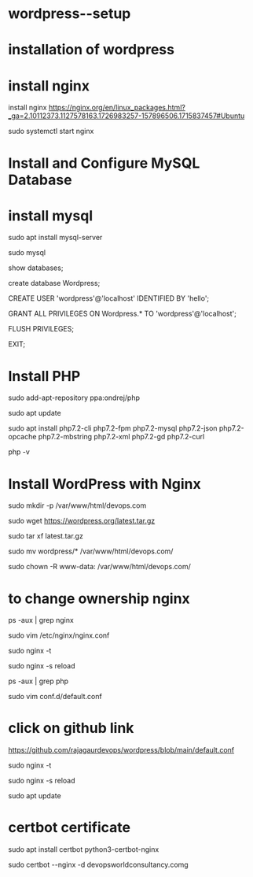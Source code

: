 # wordpress--setup
# installation of wordpress
# install nginx

install nginx https://nginx.org/en/linux_packages.html?_ga=2.10112373.1127578163.1726983257-157896506.1715837457#Ubuntu

sudo systemctl start nginx 

# Install and Configure MySQL Database
# install mysql
sudo apt install mysql-server

sudo mysql

show databases;

create database Wordpress;

CREATE USER 'wordpress'@'localhost' IDENTIFIED BY 'hello';

GRANT ALL PRIVILEGES ON Wordpress.* TO 'wordpress'@'localhost';

FLUSH PRIVILEGES;

EXIT;

# Install PHP
 
sudo add-apt-repository ppa:ondrej/php

sudo apt update

sudo apt install php7.2-cli php7.2-fpm php7.2-mysql php7.2-json php7.2-opcache php7.2-mbstring php7.2-xml php7.2-gd php7.2-curl

php -v

# Install WordPress with Nginx

sudo mkdir -p /var/www/html/devops.com

sudo wget https://wordpress.org/latest.tar.gz

sudo tar xf latest.tar.gz

sudo mv wordpress/* /var/www/html/devops.com/

sudo chown -R www-data: /var/www/html/devops.com/

# to change ownership nginx
ps -aux | grep nginx

sudo vim /etc/nginx/nginx.conf

sudo nginx -t

sudo nginx -s reload

ps -aux | grep php

sudo vim conf.d/default.conf
# click on github link
https://github.com/rajagaurdevops/wordpress/blob/main/default.conf

sudo nginx -t

sudo nginx -s reload

sudo apt update

# certbot certificate

sudo apt install certbot python3-certbot-nginx

sudo certbot --nginx -d devopsworldconsultancy.comg